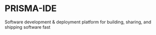 # PRISMA-IDE
Software development &amp; deployment platform for building, sharing, and shipping software fast
